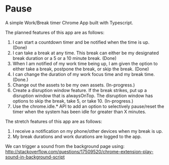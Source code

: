 # Pause

A simple Work/Break timer Chrome App built with Typescript.

The planned features of this app are as follows:

1. I can start a countdown timer and be notified when the time is up. (Done)
2. I can take a break at any time. This break can either be my designated break duration or a 5 or a 10 minute break. (Done)
3. When I am notified of my work time being up, I am given the option to either take a break, postpone the break, or skip the break. (Done)
4. I can change the duration of my work focus time and my break time. (Done.)
5. Change out the assets to be my own assets. (In-progress.)
6. Create a disruption window feature. If the break strikes, put up a disruption window that is alwaysOnTop. The disruption window has options to skip the break, take 5, or take 10. (In-progress.)
7. Use the chrome.idle.* API to add an option to selectively pause/reset the timer when the system has been idle for greater than X minutes.

The stretch features of this app are as follows:

1. I receive a notification on my phone/other devices when my break is up.
2. My break durations and work durations are logged to the app.

We can trigger a sound from the background page using: http://stackoverflow.com/questions/17509520/chrome-extension-play-sound-in-background-script
